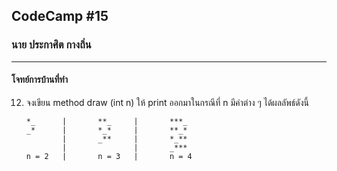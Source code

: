 ## CodeCamp #15

### นาย ประกาศิต กางถิ่น

---

#### โจทย์การบ้านที่ทำ

12. จงเขียน method draw (int n) ให้ print ออกมาในกรณีที่ n มีค่าต่าง ๆ ได้ผลลัพธ์ดังนี้

        *_      |       **_     |       ***_
        _*      |       *_*     |       **_*
                |       _**     |       *_**
                |               |       _***
        n = 2   |       n = 3   |       n = 4
